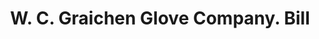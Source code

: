 ---
doi: 10.7916/D8TF18HC
date_other: '1900'
date_other_textual: 1900-1909
form: printed ephemera
genre:
- Invoices
name:
- W. C. Graichen Glove Company
object_in_context_url: https://biggert.cul.columbia.edu/items/view/ave_biggert_01585
subject_hierarchical_geographic:
- Winchester, Virginia, United States
subject_name:
- W. C. Graichen Glove Company
title: W. C. Graichen Glove Company. Bill
sort_title: W. C. Graichen Glove Company. Bill
call_number: ave_biggert_01585
coordinates:
- 39.18333333333333,-78.16666666666667
pid: ave_biggert_01585
identifiers: ave_biggert_01585
thumbnail: https://derivativo-2.library.columbia.edu/iiif/2/ldpd:343951/full/!256,256/0/native.jpg
permalink: /biggert/ave_biggert_01585/
layout: iiif-image-page
---